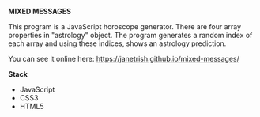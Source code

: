 **MIXED MESSAGES**

This program is a JavaScript horoscope generator. There are four array properties in "astrology" object. The program generates a random index of each array and using these indices, shows an astrology prediction.

You can see it online here: https://janetrish.github.io/mixed-messages/

**Stack**
- JavaScript
- CSS3
- HTML5
